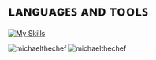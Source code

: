 

# ʟᴀɴɢᴜᴀɢᴇꜱ ᴀɴᴅ ᴛᴏᴏʟꜱ
[![My Skills](https://skillicons.dev/icons?i=java,rust,python,ts,cs,cpp,mongodb,mysql,redis,idea,vscode)](https://skillicons.dev)


</p>

<p><img align="left" src="https://github-readme-stats.vercel.app/api/top-langs?username=michaelthechef&show_icons=true&locale=en&layout=compact" alt="michaelthechef" /></p>

<p>&nbsp;<img align="left" src="https://github-readme-stats.vercel.app/api?username=michaelthechef&show_icons=true&locale=en" alt="michaelthechef" /></p>
